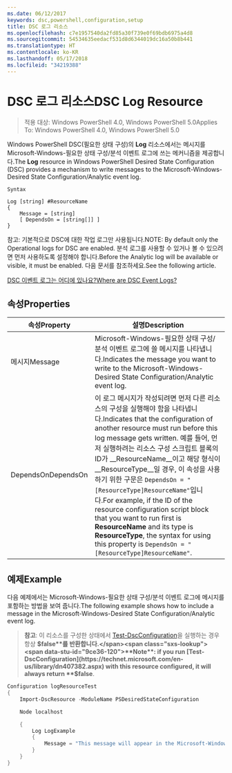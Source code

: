 ```yaml
---
ms.date: 06/12/2017
keywords: dsc,powershell,configuration,setup
title: DSC 로그 리소스
ms.openlocfilehash: c7e1957540da2fd85a30f739e0f69bdb6975a4d8
ms.sourcegitcommit: 54534635eedacf531d8d6344019dc16a50b8b441
ms.translationtype: HT
ms.contentlocale: ko-KR
ms.lasthandoff: 05/17/2018
ms.locfileid: "34219388"
---
```

# <a name="dsc-log-resource"></a><span data-ttu-id="9ce36-103">DSC 로그 리소스</span><span class="sxs-lookup"><span data-stu-id="9ce36-103">DSC Log Resource</span></span>

> <span data-ttu-id="9ce36-104">적용 대상: Windows PowerShell 4.0, Windows PowerShell 5.0</span><span class="sxs-lookup"><span data-stu-id="9ce36-104">Applies To: Windows PowerShell 4.0, Windows PowerShell 5.0</span></span>

<span data-ttu-id="9ce36-105">Windows PowerShell DSC(필요한 상태 구성)의 __Log__ 리소스에서는 메시지를 Microsoft-Windows-필요한 상태 구성/분석 이벤트 로그에 쓰는 메커니즘을 제공합니다.</span><span class="sxs-lookup"><span data-stu-id="9ce36-105">The __Log__ resource in Windows PowerShell Desired State Configuration (DSC) provides a mechanism to write messages to the Microsoft-Windows-Desired State Configuration/Analytic event log.</span></span>

```
Syntax

Log [string] #ResourceName
{
    Message = [string]
    [ DependsOn = [string[]] ]
}
```

<span data-ttu-id="9ce36-106">참고: 기본적으로 DSC에 대한 작업 로그만 사용됩니다.</span><span class="sxs-lookup"><span data-stu-id="9ce36-106">NOTE: By default only the Operational logs for DSC are enabled.</span></span>
<span data-ttu-id="9ce36-107">분석 로그를 사용할 수 있거나 볼 수 있으려면 먼저 사용하도록 설정해야 합니다.</span><span class="sxs-lookup"><span data-stu-id="9ce36-107">Before the Analytic log will be available or visible, it must be enabled.</span></span>
<span data-ttu-id="9ce36-108">다음 문서를 참조하세요.</span><span class="sxs-lookup"><span data-stu-id="9ce36-108">See the following article.</span></span>

[<span data-ttu-id="9ce36-109">DSC 이벤트 로그는 어디에 있나요?</span><span class="sxs-lookup"><span data-stu-id="9ce36-109">Where are DSC Event Logs?</span></span>](https://msdn.microsoft.com/en-us/powershell/dsc/troubleshooting#where-are-dsc-event-logs)

## <a name="properties"></a><span data-ttu-id="9ce36-110">속성</span><span class="sxs-lookup"><span data-stu-id="9ce36-110">Properties</span></span>
|  <span data-ttu-id="9ce36-111">속성</span><span class="sxs-lookup"><span data-stu-id="9ce36-111">Property</span></span>  |  <span data-ttu-id="9ce36-112">설명</span><span class="sxs-lookup"><span data-stu-id="9ce36-112">Description</span></span>   |
|---|---|
| <span data-ttu-id="9ce36-113">메시지</span><span class="sxs-lookup"><span data-stu-id="9ce36-113">Message</span></span>| <span data-ttu-id="9ce36-114">Microsoft-Windows-필요한 상태 구성/분석 이벤트 로그에 쓸 메시지를 나타냅니다.</span><span class="sxs-lookup"><span data-stu-id="9ce36-114">Indicates the message you want to write to the Microsoft-Windows-Desired State Configuration/Analytic event log.</span></span>|
| <span data-ttu-id="9ce36-115">DependsOn</span><span class="sxs-lookup"><span data-stu-id="9ce36-115">DependsOn</span></span> | <span data-ttu-id="9ce36-116">이 로그 메시지가 작성되려면 먼저 다른 리소스의 구성을 실행해야 함을 나타냅니다.</span><span class="sxs-lookup"><span data-stu-id="9ce36-116">Indicates that the configuration of another resource must run before this log message gets written.</span></span> <span data-ttu-id="9ce36-117">예를 들어, 먼저 실행하려는 리소스 구성 스크립트 블록의 ID가 __ResourceName__이고 해당 형식이 __ResourceType__일 경우, 이 속성을 사용하기 위한 구문은 `DependsOn = "[ResourceType]ResourceName"`입니다.</span><span class="sxs-lookup"><span data-stu-id="9ce36-117">For example, if the ID of the resource configuration script block that you want to run first is __ResourceName__ and its type is __ResourceType__, the syntax for using this property is `DependsOn = "[ResourceType]ResourceName"`.</span></span>|

## <a name="example"></a><span data-ttu-id="9ce36-118">예제</span><span class="sxs-lookup"><span data-stu-id="9ce36-118">Example</span></span>

<span data-ttu-id="9ce36-119">다음 예제에서는 Microsoft-Windows-필요한 상태 구성/분석 이벤트 로그에 메시지를 포함하는 방법을 보여 줍니다.</span><span class="sxs-lookup"><span data-stu-id="9ce36-119">The following example shows how to include a message in the Microsoft-Windows-Desired State Configuration/Analytic event log.</span></span>

> <span data-ttu-id="9ce36-120">**참고**: 이 리소스를 구성한 상태에서 [Test-DscConfiguration](https://technet.microsoft.com/en-us/library/dn407382.aspx)을 실행하는 경우 항상 **$false**를 반환합니다.</span><span class="sxs-lookup"><span data-stu-id="9ce36-120">**Note**: if you run [Test-DscConfiguration](https://technet.microsoft.com/en-us/library/dn407382.aspx) with this resource configured, it will always return **$false**.</span></span>

```powershell
Configuration logResourceTest
{
    Import-DscResource -ModuleName PSDesiredStateConfiguration

    Node localhost

    {
        Log LogExample
        {
            Message = "This message will appear in the Microsoft-Windows-Desired State Configuration/Analytic event log."
        }
    }
}
```